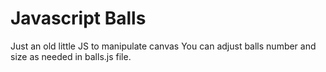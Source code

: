 # Javascript Balls

Just an old little JS to manipulate canvas
You can adjust balls number and size as needed in balls.js file.
